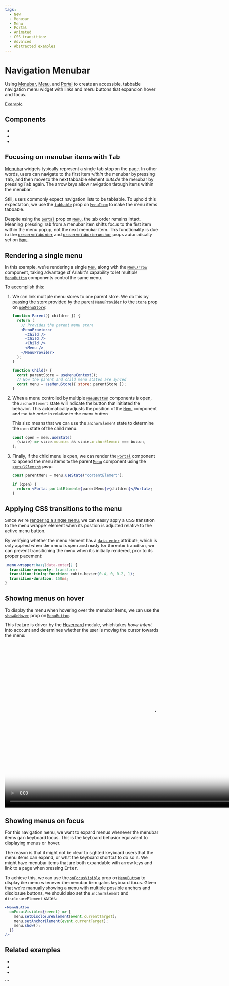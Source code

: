 ```yaml
---
tags:
  - New
  - Menubar
  - Menu
  - Portal
  - Animated
  - CSS transitions
  - Advanced
  - Abstracted examples
---
```


# Navigation Menubar

<div data-description>

Using [Menubar](/components/menubar), [Menu](/components/menu), and [Portal](/components/portal) to create an accessible, tabbable navigation menu widget with links and menu buttons that expand on hover and focus.

</div>

<div data-tags></div>

<a href="./index.tsx" data-playground>Example</a>

## Components

<div data-cards="components">

- [](/components/menubar)
- [](/components/menu)
- [](/components/portal)

</div>

## Focusing on menubar items with <kbd>Tab</kbd>

[Menubar](/components/menubar) widgets typically represent a single tab stop on the page. In other words, users can navigate to the first item _within_ the menubar by pressing <kbd>Tab</kbd>, and then move to the next tabbable element _outside_ the menubar by pressing <kbd>Tab</kbd> again. The arrow keys allow navigation through items within the menubar.

Still, users commonly expect navigation lists to be tabbable. To uphold this expectation, we use the [`tabbable`](/reference/menu-item#tabbable) prop on [`MenuItem`](/reference/menu-item) to make the menu items tabbable.

<aside data-type="note" title="Tab order is preserved from the anchor position in the DOM">

Despite using the [`portal`](/reference/menu#portal) prop on [`Menu`](/reference/menu), the tab order remains intact. Meaning, pressing <kbd>Tab</kbd> from a menubar item shifts focus to the first item within the menu popup, not the next menubar item. This functionality is due to the [`preserveTabOrder`](/reference/menu#preservetaborder) and [`preserveTabOrderAnchor`](/reference/menu#preservetaborderanchor) props automatically set on [`Menu`](/reference/menu).

</aside>

## Rendering a single menu

In this example, we're rendering a single [`Menu`](/reference/menu) along with the [`MenuArrow`](/reference/menu-arrow) component, taking advantage of Ariakit's capability to let multiple [`MenuButton`](/reference/menu-button) components control the same menu.

To accomplish this:

1. We can link multiple menu stores to one parent store. We do this by passing the store provided by the parent [`MenuProvider`](/reference/menu-provider) to the [`store`](/reference/use-menu-store#store) prop on [`useMenuStore`](/reference/use-menu-store):

   ```jsx
   function Parent({ children }) {
     return (
       // Provides the parent menu store
       <MenuProvider>
         <Child />
         <Child />
         <Child />
         <Menu />
       </MenuProvider>
     );
   }

   function Child() {
     const parentStore = useMenuContext();
     // Now the parent and child menu states are synced
     const menu = useMenuStore({ store: parentStore });
   }
   ```

2. When a menu controlled by multiple [`MenuButton`](/reference/menu-button) components is open, the `anchorElement` state will indicate the button that initiated the behavior. This automatically adjusts the position of the [`Menu`](/reference/menu) component and the tab order in relation to the menu button.

   This also means that we can use the `anchorElement` state to determine the `open` state of the child menu:

   ```js
   const open = menu.useState(
     (state) => state.mounted && state.anchorElement === button,
   );
   ```

3. Finally, if the child menu is open, we can render the [`Portal`](/reference/portal) component to append the menu items to the parent [`Menu`](/reference/menu) component using the [`portalElement`](/reference/portal#portalelement) prop:

   ```jsx
   const parentMenu = menu.useState("contentElement");

   if (open) {
     return <Portal portalElement={parentMenu}>{children}</Portal>;
   }
   ```

## Applying CSS transitions to the menu

Since we're [rendering a single menu](#rendering-a-single-menu), we can easily apply a CSS transition to the menu wrapper element when its position is adjusted relative to the active menu button.

By verifying whether the menu element has a [`data-enter`](/guide/styling#data-enter) attribute, which is only applied when the menu is open and ready for the enter transition, we can prevent transitioning the menu when it's initially rendered, prior to its proper placement:

```css
.menu-wrapper:has([data-enter]) {
  transition-property: transform;
  transition-timing-function: cubic-bezier(0.4, 0, 0.2, 1);
  transition-duration: 150ms;
}
```

## Showing menus on hover

To display the menu when hovering over the menubar items, we can use the [`showOnHover`](/reference/menu-button#showonhover) prop on [`MenuButton`](/reference/menu-button).

This feature is driven by the [Hovercard](/components/hovercard) module, which takes _hover intent_ into account and determines whether the user is moving the cursor towards the menu:

<video gif="true" playbackrate="0.5" data-large src="/videos/menubar-navigation-hover-intent.mp4" poster="/videos/menubar-navigation-hover-intent.jpg" width="960" height="540"></video>

## Showing menus on focus

For this navigation menu, we want to expand menus whenever the menubar items gain keyboard focus. This is the keyboard behavior equivalent to displaying menus on hover.

The reason is that it might not be clear to sighted keyboard users that the menu items can expand, or what the keyboard shortcut to do so is. We might have menubar items that are both expandable with arrow keys and link to a page when pressing <kbd>Enter</kbd>.

To achieve this, we can use the [`onFocusVisible`](/reference/menu-button#onfocusvisible) prop on [`MenuButton`](/reference/menu-button) to display the menu whenever the menubar item gains keyboard focus. Given that we're manually showing a menu with multiple possible anchors and disclosure buttons, we should also set the `anchorElement` and `disclosureElement` states:

```jsx
<MenuButton
  onFocusVisible={(event) => {
    menu.setDisclosureElement(event.currentTarget);
    menu.setAnchorElement(event.currentTarget);
    menu.show();
  }}
/>
```

## Related examples

<div data-cards="examples">

- [](/examples/menu-nested)
- [](/examples/menu-framer-motion)
- [](/examples/menu-slide)

</div>
```
